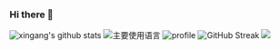 ### Hi there 👋

<!--
**iszhaoxg/iszhaoxg** is a ✨ _special_ ✨ repository because its `README.md` (this file) appears on your GitHub profile.

Here are some ideas to get you started:

- 🔭 I’m currently working on ...
- 🌱 I’m currently learning ...
- 👯 I’m looking to collaborate on ...
- 🤔 I’m looking for help with ...
- 💬 Ask me about ...
- 📫 How to reach me: ...
- 😄 Pronouns: ...
- ⚡ Fun fact: ...
-->
![xingang's github stats](https://github-readme-stats.vercel.app/api?username=iszhaoxg&hide_title=false&hide_border=true&show_icons=true&include_all_commits=true&line_height=21&bg_color=0,EC6C6C,FFD479,FFFC79,73FA79&theme=graywhite&locale=cn)
![主要使用语言](https://github-readme-stats.vercel.app/api/top-langs/?username=iszhaoxg&hide_title=false&hide_border=true&layout=compact&bg_color=0,73FA79,73FDFF,D783FF&theme=graywhite&locale=cn)
![profile](https://github-profile-trophy.vercel.app/?username=ldqk&theme=monokai&column=8&no-frame=true&no-bg=true)
![GitHub Streak](https://github-readme-streak-stats.herokuapp.com?user=iszhaoxg&theme=cobalt&hide_border=true&currStreakNum=DD2727&sideNums=8D02DD&stroke=DD2727)
![](https://profile-summary-for-github.com/user/iszhaoxg)
